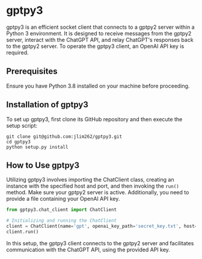 # gptpy3
gptpy3 is an efficient socket client that connects to a gptpy2 server within a Python 3 environment. It is designed to receive messages from the gptpy2 server, interact with the ChatGPT API, and relay ChatGPT's responses back to the gptpy2 server. To operate the gptpy3 client, an OpenAI API key is required.

## Prerequisites
Ensure you have Python 3.8 installed on your machine before proceeding.

## Installation of gptpy3
To set up gptpy3, first clone its GitHub repository and then execute the setup script:
```
git clone git@github.com:jlim262/gptpy3.git
cd gptpy3
python setup.py install
```

## How to Use gptpy3
Utilizing gptpy3 involves importing the ChatClient class, creating an instance with the specified host and port, and then invoking the `run()` method. Make sure your gptpy2 server is active. Additionally, you need to provide a file containing your OpenAI API key.

```python
from gptpy3.chat_client import ChatClient

# Initializing and running the ChatClient
client = ChatClient(name='gpt', openai_key_path='secret_key.txt', host='localhost', port=7788)
client.run()
```
In this setup, the gptpy3 client connects to the gptpy2 server and facilitates communication with the ChatGPT API, using the provided API key.